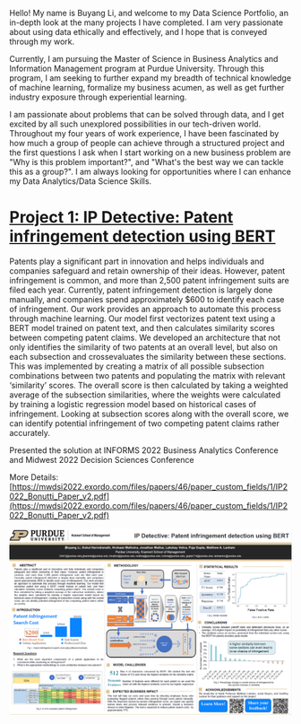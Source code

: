 Hello! My name is Buyang Li, and welcome to my Data Science Portfolio, an in-depth look at the many projects I have completed. I am very passionate about using data ethically and effectively, and I hope that is conveyed through my work.

Currently, I am pursuing the Master of Science in Business Analytics and Information Management program at Purdue University. Through this program, I am seeking to further expand my breadth of technical knowledge of machine learning, formalize my business acumen, as well as get further industry exposure through experiential learning.

I am passionate about problems that can be solved through data, and I get excited by all such unexplored possibilities in our tech-driven world. Throughout my four years of work experience, I have been fascinated by how much a group of people can achieve through a structured project and the first questions I ask when I start working on a new business problem are "Why is this problem important?", and "What's the best way we can tackle this as a group?". I am always looking for opportunities where I can enhance my Data Analytics/Data Science Skills.

# [Project 1: IP Detective: Patent infringement detection using BERT](https://github.com/jasonli3947/IP-Detective-Patent-infringement-detection-using-BERT)
Patents play a significant part in innovation and helps individuals and companies safeguard and retain ownership of their ideas. However, patent infringement is common, and more than 2,500 patent infringement suits are filed each year. Currently, patent infringement detection is largely done manually, and companies spend approximately $600 to identify each case of infringement. Our work provides an approach to automate this process through machine learning. Our model first vectorizes patent text using a BERT model trained on patent text, and then calculates similarity scores between competing patent claims. We developed an architecture that not only identifies the similarity of two patents at an overall level, but also on each subsection and crossevaluates the similarity between these sections. This was implemented by creating a matrix of all possible subsection combinations between two patents and populating the matrix with relevant ‘similarity’ scores. The overall score is then calculated by taking a weighted average of the subsection similarities, where the weights were calculated by training a logistic regression model based on historical cases of infringement. Looking at subsection scores along with the overall score, we can identify potential infringement of two competing patent claims rather accurately.

Presented the solution at INFORMS 2022 Business Analytics Conference and Midwest 2022 Decision Sciences Conference

More Details: [https://mwdsi2022.exordo.com/files/papers/46/paper_custom_fields/1/IP2022_Bonutti_Paper_v2.pdf](https://mwdsi2022.exordo.com/files/papers/46/paper_custom_fields/1/IP2022_Bonutti_Paper_v2.pdf)

![](/images/poster.png)
